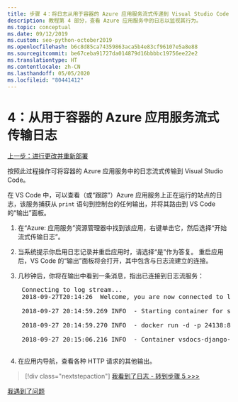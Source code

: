 ```yaml
---
title: 步骤 4：将日志从用于容器的 Azure 应用服务流式传递到 Visual Studio Code 中
description: 教程第 4 部分，查看 Azure 应用服务中的日志以监视其行为。
ms.topic: conceptual
ms.date: 09/12/2019
ms.custom: seo-python-october2019
ms.openlocfilehash: b6c8d85ca74359863aca5b4e83cf96107e5a8e88
ms.sourcegitcommit: be67ceba91727da014879d16bbbbc19756ee22e2
ms.translationtype: HT
ms.contentlocale: zh-CN
ms.lasthandoff: 05/05/2020
ms.locfileid: "80441412"
---
```

# <a name="4-stream-logs-from-azure-app-service-for-a-container"></a>4：从用于容器的 Azure 应用服务流式传输日志

[上一步：进行更改并重新部署](tutorial-deploy-containers-03.md)

按照此过程操作可将容器的 Azure 应用服务中的日志流式传输到 Visual Studio Code。

在 VS Code 中，可以查看（或“跟踪”）Azure 应用服务上正在运行的站点的日志，该服务捕获从 `print` 语句到控制台的任何输出，并将其路由到 VS Code 的“输出”面板。 

1. 在“Azure:  应用服务”资源管理器中找到该应用，右键单击它，然后选择“开始流式传输日志”。 

1. 当系统提示你启用日志记录并重启应用时，请选择“是”作为答复。  重启应用后，VS Code 的“输出”面板将会打开，其中包含与日志流建立的连接。

1. 几秒钟后，你将在输出中看到一条消息，指出已连接到日志流服务：

    <pre>
    Connecting to log stream...
    2018-09-27T20:14:26  Welcome, you are now connected to log-streaming service.

    2018-09-27 20:14:59.269 INFO  - Starting container for site

    2018-09-27 20:14:59.270 INFO  - docker run -d -p 24138:8000 --name vsdocs-django-sample-container_0 -e WEBSITES_PORT=8000 -e WEBSITE_SITE_NAME=vsdocs-django-sample-container -e WEBSITE_AUTH_ENABLED=False -e WEBSITE_ROLE_INSTANCE_ID=0 -e WEBSITE_INSTANCE_ID=02c705ae24eaf5f298e553a9c2724b9fe4485707c2d1c36137cd02931091e561 -e HTTP_LOGGING_ENABLED=1 vsdocsregistry.azurecr.io/python-sample-vscode-django-tutorial:latest

    2018-09-27 20:15:06.216 INFO  - Container vsdocs-django-sample-container_0 for site vsdocs-django-sample-container initialized successfully.
    </pre>

1. 在应用内导航，查看各种 HTTP 请求的其他输出。

> [!div class="nextstepaction"]
> [我看到了日志 - 转到步骤 5 >>>](tutorial-deploy-containers-05.md)

[我遇到了问题](https://www.research.net/r/PWZWZ52?tutorial=vscode-appservice-containers&step=04-stream-logs)
